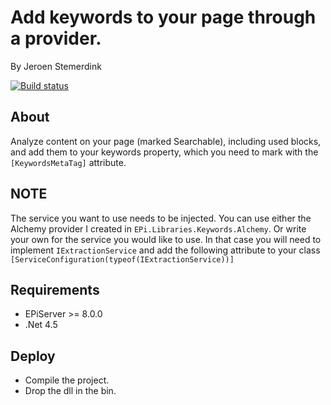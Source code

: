 ﻿# Add keywords to your page through a provider.

By Jeroen Stemerdink

[![Build status](https://ci.appveyor.com/api/projects/status/tt6pwtrm8k3k2gf9/branch/master?svg=true)](https://ci.appveyor.com/project/jstemerdink/epi-libraries-keywords/branch/master)

## About

Analyze content on your page (marked Searchable), including used blocks, and add them to your keywords property,
which you need to mark with the ```[KeywordsMetaTag]``` attribute.

## NOTE
The service you want to use needs to be injected.
You can use either the Alchemy provider I created in ```EPi.Libraries.Keywords.Alchemy```. 
Or write your own for the service you would like to use. In that case you will need to implement  ```IExtractionService``` and add the following attribute to your class ```[ServiceConfiguration(typeof(IExtractionService))]``` 


## Requirements

* EPiServer >= 8.0.0
* .Net 4.5

## Deploy

* Compile the project.
* Drop the dll in the bin.
